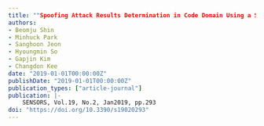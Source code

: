 ```yaml
---
title: ""Spoofing Attack Results Determination in Code Domain Using a Spoofing Process Equation""
authors:
- Beomju Shin
- Minhuck Park
- Sanghoon Jeon
- Hyoungmin So
- Gapjin Kim
- Changdon Kee
date: "2019-01-01T00:00:00Z"
publishDate: "2019-01-01T00:00:00Z"
publication_types: ["article-journal"]
publication: |-
    SENSORS, Vol.19, No.2, Jan2019, pp.293
doi: "https://doi.org/10.3390/s19020293"
---
```

